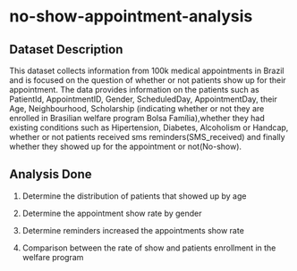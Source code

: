 # no-show-appointment-analysis

## Dataset Description 
This dataset collects information from 100k medical appointments in Brazil and is focused on the question of whether or not patients show up for their appointment.
The data provides information on the patients such as PatientId, AppointmentID, Gender, ScheduledDay, AppointmentDay, their Age, Neighbourhood, Scholarship 
(indicating whether or not they are enrolled in Brasilian welfare program Bolsa Família),whether they had existing conditions such as Hipertension, Diabetes,
Alcoholism or Handcap, whether or not patients received sms reminders(SMS_received) and finally whether they showed up for the appointment or not(No-show).

## Analysis Done
1. Determine the distribution of patients that showed up by age

2. Determine the appointment show rate by gender

3. Determine reminders increased the appointments show rate

4. Comparison between the rate of show  and patients enrollment in the welfare program 
